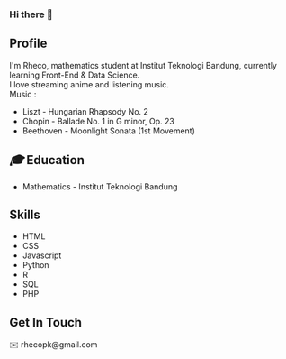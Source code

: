 ### Hi there 👋

<h2 id="profile"><i class="far fa-user"></i> Profile</h2>
<div class="about">
<p>I'm Rheco, mathematics student at Institut Teknologi Bandung, currently learning Front-End & Data Science.<br> I love streaming anime and listening music. <br> Music :</p>
<ul>
  <li>Liszt - Hungarian Rhapsody No. 2</li>
  <li>Chopin - Ballade No. 1 in G minor, Op. 23</li>
  <li>Beethoven - Moonlight Sonata (1st Movement)</li>
</ul>

<h2 id="education"><i class="fas fa-education">🎓</i> Education</h2>
<ul>
<li>Mathematics - Institut Teknologi Bandung </li>
</ul>

<h2 id="Skill"><i class="fab fa-skill"></i> Skills</h2>
<div class="skill-set">
  <ul>
    <li>HTML</li>
    <li>CSS</li>
    <li>Javascript</li>
    <li>Python</li>
    <li>R</li>
    <li>SQL</li>
    <li>PHP</li>
  </ul>
  </div>
</div>


<h2>Get In Touch</h2>
<p><a href="https://www.linkedin.com/in/rheco-paradhika-kusuma/" rel="nofollow"><img src="https://img.shields.io/badge/LinkedIn-Rhecoparadhika-blue" alt="" data-canonical-src="https://img.shields.io/badge/LinkedIn-Rhecoparadhika-blue" style="max-width:100%;"></a> <br>
<g-emoji class="g-emoji" alias="email" fallback-src="https://github.githubassets.com/images/icons/emoji/unicode/2709.png">✉️</g-emoji>
rhecopk@gmail.com
<!--
**Rhecoparadhika/Rhecoparadhika** is a ✨ _special_ ✨ repository because its `README.md` (this file) appears on your GitHub profile.

Here are some ideas to get you started:

- 🔭 I’m currently working on ...
- 🌱 I’m currently learning ...
- 👯 I’m looking to collaborate on ...
- 🤔 I’m looking for help with ...
- 💬 Ask me about ...
- 📫 How to reach me: ...
- 😄 Pronouns: ...
- ⚡ Fun fact: ...
-->
